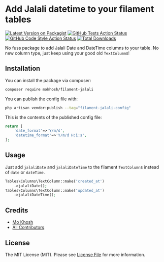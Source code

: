 # Add Jalali datetime to your filament tables

[![Latest Version on Packagist](https://img.shields.io/packagist/v/mokhosh/filament-jalali.svg?style=flat-square)](https://packagist.org/packages/mokhosh/filament-jalali)
[![GitHub Tests Action Status](https://img.shields.io/github/actions/workflow/status/mokhosh/filament-jalali/run-tests.yml?branch=main&label=tests&style=flat-square)](https://github.com/mokhosh/filament-jalali/actions?query=workflow%3Arun-tests+branch%3Amain)
[![GitHub Code Style Action Status](https://img.shields.io/github/actions/workflow/status/mokhosh/filament-jalali/fix-php-code-style-issues.yml?branch=main&label=code%20style&style=flat-square)](https://github.com/mokhosh/filament-jalali/actions?query=workflow%3A"Fix+PHP+code+style+issues"+branch%3Amain)
[![Total Downloads](https://img.shields.io/packagist/dt/mokhosh/filament-jalali.svg?style=flat-square)](https://packagist.org/packages/mokhosh/filament-jalali)

No fuss package to add Jalali Date and DateTime columns to your table.
No new column type, just keep using your good old `TextColumn`s!

## Installation

You can install the package via composer:

```bash
composer require mokhosh/filament-jalali
```

You can publish the config file with:

```bash
php artisan vendor:publish --tag="filament-jalali-config"
```

This is the contents of the published config file:

```php
return [
    'date_format'=>'Y/m/d',
    'datetime_format'=>'Y/m/d H:i:s',
];
```

## Usage

Just add `jalaliDate` and `jalaliDateTime` to the filament `TextColumn`s instead of `date` or `dateTime`.

```php
Tables\Columns\TextColumn::make('created_at')
    ->jalaliDate();
Tables\Columns\TextColumn::make('updated_at')
    ->jalaliDateTime();
```

## Credits

- [Mo Khosh](https://github.com/mokhosh)
- [All Contributors](../../contributors)

## License

The MIT License (MIT). Please see [License File](LICENSE.md) for more information.
